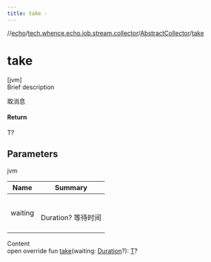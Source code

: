 ```yaml
---
title: take -
---
```

//[echo](../../index.md)/[tech.whence.echo.job.stream.collector](../index.md)/[AbstractCollector](index.md)/[take](take.md)



# take  
[jvm]  
Brief description  


取消息



#### Return  


T?



## Parameters  
  
jvm  
  
|  Name|  Summary| 
|---|---|
| waiting| <br><br>Duration? 等待时间<br><br>
  
  
Content  
open override fun [take](take.md)(waiting: [Duration](https://docs.oracle.com/javase/8/docs/api/java/time/Duration.html)?): [T](index.md)?  



